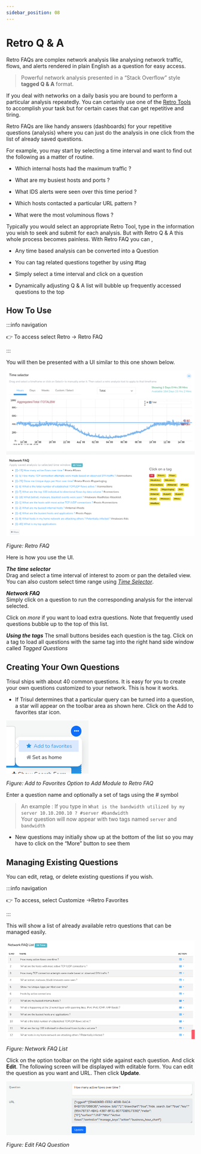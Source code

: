 ```yaml
---
sidebar_position: 08
---
```


# Retro Q & A

Retro FAQs are complex network analysis like analysing network traffic, flows, and alerts rendered in plain English as a question for easy access.

> Powerful network analysis presented in a “Stack Overflow” style
> **tagged Q & A** format.

If you deal with networks on a daily basis you are bound to perform a
particular analysis repeatedly. You can certainly use one of the [Retro
Tools](retrotools) to accomplish your task but for certain cases that can get repetitive and tiring.

Retro FAQs are like handy answers (dashboards) for your repetitive questions (analysis) where you can just do the analysis in one click from the list of already saved questions.

For example, you may start by selecting a time interval and want to find
out the following as a matter of routine.

- Which internal hosts had the maximum traffic ?  

- What are my busiest hosts and ports ?  

- What IDS alerts were seen over this time period ?  

- Which hosts contacted a particular URL pattern ?  

- What were the most voluminous flows ?

Typically you would select an appropriate Retro Tool, type in the information you wish to seek and submit for each analysis. But with Retro Q & A this whole process becomes painless. With Retro FAQ you can ,

- Any time based analysis can be converted into a Question  

- You can tag related questions together by using #tag  

- Simply select a time interval and click on a question  

- Dynamically adjusting Q & A list will bubble up frequently accessed
  questions to the top

## How To Use

:::info navigation

:point_right: To access select Retro &rarr; Retro FAQ

:::

You will then be presented with a UI similar to this one shown below.

![](images/retrofaq.png)

*Figure: Retro FAQ*

Here is how you use the UI.

***The time selector***  
Drag and select a time interval of interest to zoom or pan the detailed view. You can also custom select time range using [*Time Selector*](/docs/ug/ui/elements#time-selector).

***Network FAQ***  
Simply click on a question to run the corresponding analysis for the
interval selected.

Click on *more* if you want to load extra questions. Note that
frequently used questions bubble up to the top of this list.

***Using the tags*** 
The small buttons besides each question is the tag. Click on a tag to
load all questions with the same tag into the right hand side window
called *Tagged Questions*

## Creating Your Own Questions

Trisul ships with about 40 common questions. It is easy for you to
create your own questions customized to your network. This is how it
works.

- If Trisul determines that a particular query can be turned into a
  question, a star will appear on the toolbar area as shown here. Click on
  the Add to favorites star icon.

![](images/addtofav.png)

*Figure: Add to Favorites Option to Add Module to Retro FAQ*

Enter a question name and optionally a set of tags using the #
symbol

> An example : If you type in
> `What is the bandwidth utilized by my server 10.10.200.10 ? #server #bandwidth`  
> Your question will now appear with two tags named `server` and
> `bandwidth`

- New questions may initially show up at the bottom of the list so you
  may have to click on the “More” button to see them

## Managing Existing Questions

You can edit, retag, or delete existing questions if you wish.

:::info navigation

:point_right: To access, select Customize &rarr;Retro Favorites

:::

This will show a list of already available retro questions that can be managed easily.

![](images/faqlist.png)

*Figure: Network FAQ List*

Click on the option toolbar on the right side against each question. And click **Edit**. The following screen will be displayed with editable form. You can edit the question as  you want and URL. Then click **Update**.

![](images/faqedit.png)

*Figure: Edit FAQ Question*
